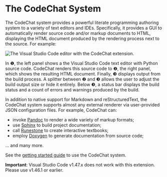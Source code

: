 The CodeChat System
===================
The CodeChat system provides a powerful literate programming authoring system to a variety of text editors and IDEs. Specifically, it provides a GUI to automatically render source code and/or markup documents to HTML, displaying the HTML document produced by the rendering process next to the source. For example:

![The Visual Studio Code editor with the CodeChat extension.](https://raw.githubusercontent.com/bjones1/CodeChat_system/master/docs/CodeChat_screenshot_annotated.png)

In ❶, the left panel shows a the Visual Studio Code text editor with Python source code. CodeChat renders this source code to ❷, the right panel, which shows the resulting HTML document. Finally, ❸ displays output from the build process. A splitter between ❷ and ❸ allows the user to adjust the build output size or hide it entirely. Below ❸, a status bar displays the build status and a count of errors and warnings produced by the build.

In addition to native support for Markdown and reStructuredText, the CodeChat system supports almost any external renderer via user-provided JSON configuration files. For example, CodeChat can:

-   invoke [Pandoc](https://pandoc.org/) to render a wide variety of markup formats;
-   use [Sphinx](https://www.sphinx-doc.org) to build project documentation;
-   call [Runestone](https://runestone.academy/) to create interactive textbooks;
-   employ [Doxygen](https://www.doxygen.nl/) to generate documentation from source code;

... and many more.

See the [getting started guide](https://codechat-system.readthedocs.io/en/latest/VSCode_Extension/contents.html) to use the CodeChat system.

**Important**: Visual Studio Code v1.47.x does not work with this extension. Please use v1.46.1 or earlier.